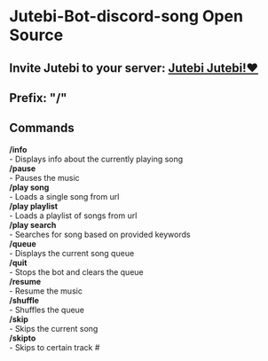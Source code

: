﻿# Jutebi-Bot-discord-song Open Source

## Invite Jutebi to your server: <a href="https://bit.ly/38zlBg6" target="_blank">Jutebi Jutebi!❤️</a> 

## Prefix: "/"

## Commands
**/info**
<br/>- Displays info about the currently playing song<br/>
**/pause**
<br/>- Pauses the music<br/>
**/play song**
<br/>- Loads a single song from url<br/>
**/play playlist**
<br/>- Loads a playlist of songs from url<br/>
**/play search**
<br/>- Searches for song based on provided keywords<br/>
**/queue**
<br/>- Displays the current song queue<br/>
**/quit**
<br/>- Stops the bot and clears the queue<br/>
**/resume**
<br/>- Resume the music<br/>
**/shuffle**
<br/>- Shuffles the queue<br/>
**/skip**
<br/>- Skips the current song<br/>
**/skipto**
<br/>- Skips to certain track #<br/>
